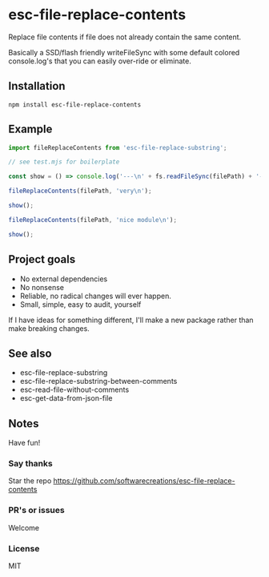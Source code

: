 # esc-file-replace-contents
Replace file contents if file does not already contain the same content.

Basically a SSD/flash friendly writeFileSync with some default colored console.log's that you can easily over-ride or eliminate.

## Installation
`npm install esc-file-replace-contents`

## Example
```JavaScript
import fileReplaceContents from 'esc-file-replace-substring';

// see test.mjs for boilerplate

const show = () => console.log('---\n' + fs.readFileSync(filePath) + '---');

fileReplaceContents(filePath, 'very\n');

show();

fileReplaceContents(filePath, 'nice module\n');

show();
```


## Project goals
* No external dependencies
* No nonsense
* Reliable, no radical changes will ever happen.
* Small, simple, easy to audit, yourself

If I have ideas for something different, I'll make a new package rather than make breaking changes.

## See also
* esc-file-replace-substring
* esc-file-replace-substring-between-comments
* esc-read-file-without-comments
* esc-get-data-from-json-file

## Notes
Have fun!

### Say thanks
Star the repo
https://github.com/softwarecreations/esc-file-replace-contents

### PR's or issues
Welcome

### License
MIT

